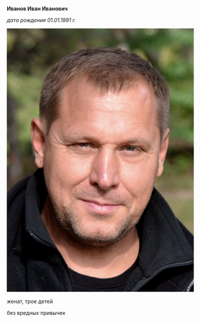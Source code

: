 **Иванов Иван Иванович**

*дата рождения 01.01.1991 г.*

![alt text](фото-1.jpg)

женат, трое детей

без вредных привычек
